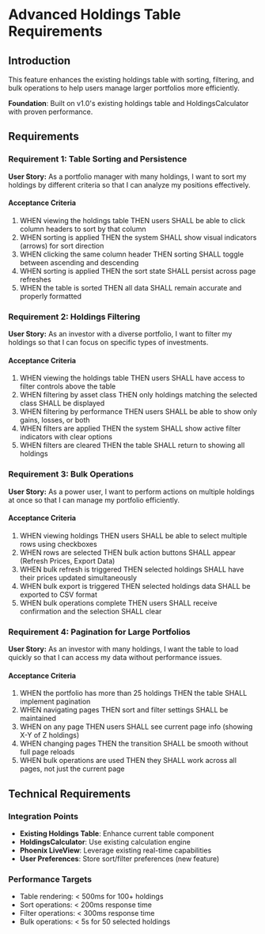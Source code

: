 # Advanced Holdings Table Requirements

## Introduction

This feature enhances the existing holdings table with sorting, filtering, and bulk operations to help users manage larger portfolios more efficiently.

**Foundation**: Built on v1.0's existing holdings table and HoldingsCalculator with proven performance.

## Requirements

### Requirement 1: Table Sorting and Persistence

**User Story:** As a portfolio manager with many holdings, I want to sort my holdings by different criteria so that I can analyze my positions effectively.

#### Acceptance Criteria

1. WHEN viewing the holdings table THEN users SHALL be able to click column headers to sort by that column
2. WHEN sorting is applied THEN the system SHALL show visual indicators (arrows) for sort direction
3. WHEN clicking the same column header THEN sorting SHALL toggle between ascending and descending
4. WHEN sorting is applied THEN the sort state SHALL persist across page refreshes
5. WHEN the table is sorted THEN all data SHALL remain accurate and properly formatted

### Requirement 2: Holdings Filtering

**User Story:** As an investor with a diverse portfolio, I want to filter my holdings so that I can focus on specific types of investments.

#### Acceptance Criteria

1. WHEN viewing the holdings table THEN users SHALL have access to filter controls above the table
2. WHEN filtering by asset class THEN only holdings matching the selected class SHALL be displayed
3. WHEN filtering by performance THEN users SHALL be able to show only gains, losses, or both
4. WHEN filters are applied THEN the system SHALL show active filter indicators with clear options
5. WHEN filters are cleared THEN the table SHALL return to showing all holdings

### Requirement 3: Bulk Operations

**User Story:** As a power user, I want to perform actions on multiple holdings at once so that I can manage my portfolio efficiently.

#### Acceptance Criteria

1. WHEN viewing holdings THEN users SHALL be able to select multiple rows using checkboxes
2. WHEN rows are selected THEN bulk action buttons SHALL appear (Refresh Prices, Export Data)
3. WHEN bulk refresh is triggered THEN selected holdings SHALL have their prices updated simultaneously
4. WHEN bulk export is triggered THEN selected holdings data SHALL be exported to CSV format
5. WHEN bulk operations complete THEN users SHALL receive confirmation and the selection SHALL clear

### Requirement 4: Pagination for Large Portfolios

**User Story:** As an investor with many holdings, I want the table to load quickly so that I can access my data without performance issues.

#### Acceptance Criteria

1. WHEN the portfolio has more than 25 holdings THEN the table SHALL implement pagination
2. WHEN navigating pages THEN sort and filter settings SHALL be maintained
3. WHEN on any page THEN users SHALL see current page info (showing X-Y of Z holdings)
4. WHEN changing pages THEN the transition SHALL be smooth without full page reloads
5. WHEN bulk operations are used THEN they SHALL work across all pages, not just the current page

## Technical Requirements

### Integration Points

- **Existing Holdings Table**: Enhance current table component
- **HoldingsCalculator**: Use existing calculation engine
- **Phoenix LiveView**: Leverage existing real-time capabilities
- **User Preferences**: Store sort/filter preferences (new feature)

### Performance Targets

- Table rendering: < 500ms for 100+ holdings
- Sort operations: < 200ms response time
- Filter operations: < 300ms response time
- Bulk operations: < 5s for 50 selected holdings
